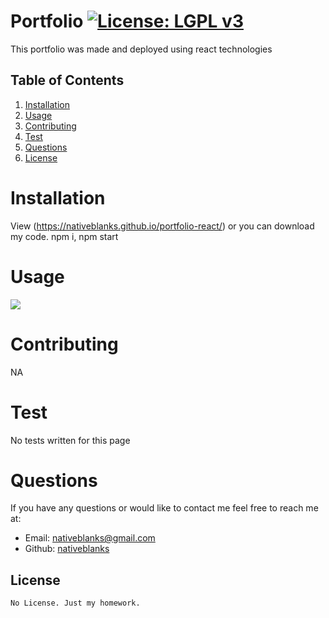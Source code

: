 # Portfolio     [![License: LGPL v3](https://img.shields.io/badge/License-LGPL%20v3-blue.svg)](https://www.gnu.org/licenses/lgpl-3.0)
This portfolio was made and deployed using react technologies
    
## Table of Contents
    
1. [Installation](#installation)
2. [Usage](#usage)
3. [Contributing](#contributing)
4. [Test](#test)
5. [Questions](#questions)
6. [License](#license)
    
# Installation
View (https://nativeblanks.github.io/portfolio-react/) or you can download my code. npm i, npm start
# Usage

![](React-App.gif)
 
# Contributing
NA
# Test
No tests written for this page
# Questions
If you have any questions or would like to contact me feel free to reach me at:
- Email: nativeblanks@gmail.com
- Github: [nativeblanks](https://github.com/nativeblanks)
## License

    No License. Just my homework.
